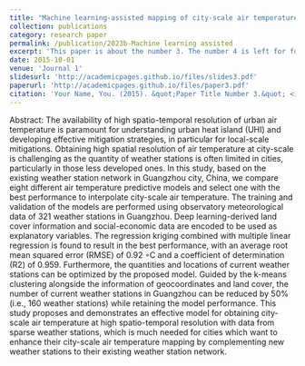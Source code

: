 ```yaml
---
title: "Machine learning-assisted mapping of city-scale air temperature: Using sparse meteorological data for urban climate modeling and adaptation"
collection: publications
category: research paper
permalink: /publication/2023b-Machine learning assisted
excerpt: 'This paper is about the number 3. The number 4 is left for future work.'
date: 2015-10-01
venue: 'Journal 1'
slidesurl: 'http://academicpages.github.io/files/slides3.pdf'
paperurl: 'http://academicpages.github.io/files/paper3.pdf'
citation: 'Your Name, You. (2015). &quot;Paper Title Number 3.&quot; <i>Journal 1</i>. 1(3).'
---
```


Abstract: The availability of high spatio-temporal resolution of urban air temperature is paramount for understanding urban heat island (UHI) and developing effective mitigation strategies, in particular for local-scale mitigations. Obtaining high spatial resolution of air temperature at city-scale is challenging as the quantity of weather stations is often limited in cities, particularly in those less developed ones. In this study, based on the existing weather station network in Guangzhou city, China, we compare eight different air temperature predictive models and select one with the best performance to interpolate city-scale air temperature. The training and validation of the models are performed using observatory meteorological data of 321 weather stations in Guangzhou. Deep learning-derived land cover information and social-economic data are encoded to be used as explanatory variables. The regression kriging combined with multiple linear regression is found to result in the best performance,  with an average root mean squared error (RMSE) of 0.92 ◦C and a coefficient of determination (R2) of 0.959. Furthermore, the quantities and locations of current weather stations can be optimized by the proposed model. Guided by the k-means clustering alongside the information of geocoordinates and land cover, the number of current weather stations in Guangzhou can be reduced by 50% (i.e., 160 weather stations) while retaining the model performance. This study proposes and demonstrates an effective model for obtaining city-scale air temperature at high spatio-temporal resolution with data from sparse weather stations, which is much needed for cities which want to enhance their city-scale air temperature mapping by complementing new weather stations to their existing weather station network.